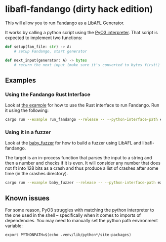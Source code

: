 # libafl-fandango (dirty hack edition)

This will allow you to run [Fandango](https://github.com/fandango-fuzzer/fandango) as a [LibAFL](https://github.com/aflplusplus/libafl) Generator.

It works by calling a python script using the [PyO3 interpreter](https://pyo3.rs). That script is expected to implement two functions:

```python
def setup(fan_file: str) -> A:
    # setup Fandango, start generator

def next_input(generator: A) -> bytes
    # return the next input (make sure it's converted to bytes first!)
```

## Examples

### Using the Fandango Rust Interface

Look at [the example](./examples/run_fandango.rs) for how to use the Rust interface to run Fandango. Run it using the following:

```bash
cargo run --example run_fandango --release -- --python-interface-path examples/run_fandango.py --fandango-file  examples/even_numbers.fan
```

### Using it in a fuzzer

Look at the [baby_fuzzer](./examples/baby_fuzzer.rs) for how to build a fuzzer using LibAFL and libafl-fandango.

The target is an in-process function that parses the input to a string and then a number and checks if it is even. It will consider any number that does not fit into 128 bits as a crash and thus produce a list of crashes after some time (in the crashes directory).

```bash
cargo run --example baby_fuzzer --release -- --python-interface-path examples/run_fandango.py --fandango-file examples/even_numbers.fan --cores all
```

## Known issues
For some reason, PyO3 struggles with matching the python interpreter to the one used in the shell – specifically when it comes to imports of dependencies. You may need to manually set the python path environment variable:

```
export PYTHONPATH=$(echo .venv/lib/python*/site-packages)
```

